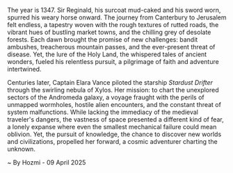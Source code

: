 
The year is 1347.  Sir Reginald, his surcoat mud-caked and his sword worn, spurred his weary horse onward.  The journey from Canterbury to Jerusalem felt endless, a tapestry woven with the rough textures of rutted roads, the vibrant hues of bustling market towns, and the chilling grey of desolate forests. Each dawn brought the promise of new challenges: bandit ambushes, treacherous mountain passes, and the ever-present threat of disease.  Yet, the lure of the Holy Land, the whispered tales of ancient wonders, fueled his relentless pursuit, a pilgrimage of faith and adventure intertwined.

Centuries later, Captain Elara Vance piloted the starship *Stardust Drifter* through the swirling nebula of Xylos.  Her mission: to chart the unexplored sectors of the Andromeda galaxy, a voyage fraught with the perils of unmapped wormholes, hostile alien encounters, and the constant threat of system malfunctions.  While lacking the immediacy of the medieval traveler's dangers, the vastness of space presented a different kind of fear, a lonely expanse where even the smallest mechanical failure could mean oblivion. Yet, the pursuit of knowledge, the chance to discover new worlds and civilizations, propelled her forward, a cosmic adventurer charting the unknown.

~ By Hozmi - 09 April 2025
